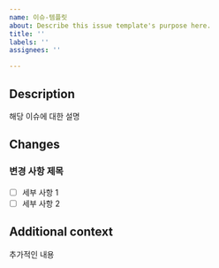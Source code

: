 ```yaml
---
name: 이슈-템플릿
about: Describe this issue template's purpose here.
title: ''
labels: ''
assignees: ''

---
```


## Description
해당 이슈에 대한 설명

## Changes
### 변경 사항 제목
- [ ] 세부 사항 1
- [ ] 세부 사항 2

## Additional context
추가적인 내용
